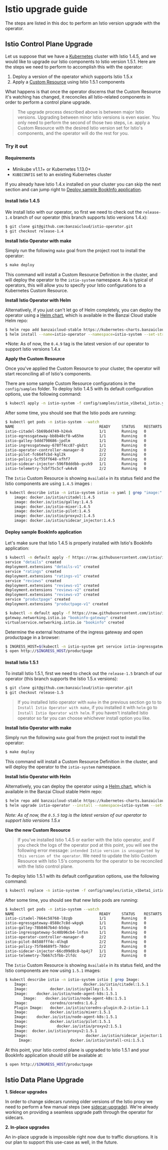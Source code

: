 # Istio upgrade guide

The steps are listed in this doc to perform an Istio version upgrade with the operator.

## Istio Control Plane Upgrade

Let us suppose that we have a [Kubernetes](https://kubernetes.io/) cluster with Istio 1.4.5, and we would like to upgrade our Istio components to Istio version 1.5.1. Here are the steps we need to perform to accomplish this with the operator:

1. Deploy a version of the operator which supports Istio 1.5.x
2. Apply a [Custom Resource](https://kubernetes.io/docs/concepts/extend-kubernetes/api-extension/custom-resources/) using Istio 1.5.1 components

What happens is that once the operator discerns that the Custom Resource it's watching has changed, it reconciles all Istio-related components in order to perform a control plane upgrade.

> The upgrade process described above is between major Istio versions. Upgrading between minor Istio versions is even easier. You only need to perform the second of those two steps, i.e. apply a Custom Resource with the desired Istio version set for Istio's components, and the operator will do the rest for you.

### Try it out

#### Requirements

- Minikube v1.1.1+ or Kubernetes 1.13.0+
- `KUBECONFIG` set to an existing Kubernetes cluster

If you already have Istio 1.4.x installed on your cluster you can skip the next section and can jump right to [Deploy sample BookInfo application](#deploy-sample-bookinfo-application).

#### Install Istio 1.4.5

We install Istio with our operator, so first we need to check out the `release-1.4` branch of our operator (this branch supports Istio versions 1.4.x):

```bash
$ git clone git@github.com:banzaicloud/istio-operator.git
$ git checkout release-1.4
```

**Install Istio Operator with make**

Simply run the following `make` goal from the project root to install the operator:

```bash
$ make deploy
```

This command will install a Custom Resource Definition in the cluster, and will deploy the operator to the `istio-system` namespace.
As is typical of operators, this will allow you to specify your Istio configurations to a Kubernetes Custom Resource.

**Install Istio Operator with Helm**

Alternatively, if you just can't let go of Helm completely, you can deploy the operator using a [Helm chart](https://github.com/banzaicloud/banzai-charts/tree/master/istio-operator), which is available in the Banzai Cloud stable Helm repo:

```bash
$ helm repo add banzaicloud-stable https://kubernetes-charts.banzaicloud.com
$ helm install --name=istio-operator --namespace=istio-system --set-string operator.image.tag=0.4.9 banzaicloud-stable/istio-operator
```

*Note: As of now, the `0.4.9` tag is the latest version of our operator to support Istio versions 1.4.x

**Apply the Custom Resource**

Once you've applied the Custom Resource to your cluster, the operator will start reconciling all of Istio's components.

There are some sample Custom Resource configurations in the `config/samples` folder. To deploy Istio 1.4.5 with its default configuration options, use the following command:

```bash
$ kubectl apply -n istio-system -f config/samples/istio_v1beta1_istio.yaml
```

After some time, you should see that the Istio pods are running:

```bash
$ kubectl get pods -n istio-system --watch
NAME                                      READY     STATUS    RESTARTS   AGE
istio-citadel-5b69bd4749-h24xk            1/1       Running   0          1m
istio-egressgateway-bb8b48cf8-w65hm       1/1       Running   0          1m
istio-galley-5ddd798686-jpdlm             1/1       Running   0          1m
istio-ingressgateway-678ff4cc87-gkdzt     1/1       Running   0          1m
istio-operator-controller-manager-0       2/2       Running   0          9m
istio-pilot-fc664fcbd-kgl2k               2/2       Running   0          1m
istio-policy-5cf55ff648-xfhf7             2/2       Running   0          1m
istio-sidecar-injector-596f8dddbb-gvzk9   1/1       Running   0          1m
istio-telemetry-7cbf75c5cf-wk4v8          2/2       Running   0          1m
```

The `Istio` Custom Resource is showing `Available` in its status field and the Istio components are using `1.4.5` images :

```bash
$ kubectl describe istio -n istio-system istio -o yaml | grep "image:"
    image: docker.io/istio/citadel:1.4.5
    image: docker.io/istio/galley:1.4.5
    image: docker.io/istio-mixer:1.4.5
    image: docker.io/istio-pilot:1.4.5
    image: docker.io/istio/proxyv2:1.4.5
    image: docker.io/istio/sidecar_injector:1.4.5
```

#### Deploy sample BookInfo application

Let's make sure that Istio 1.4.5 is properly installed with Istio's BookInfo application:

```bash
$ kubectl -n default apply -f https://raw.githubusercontent.com/istio/istio/release-1.4/samples/bookinfo/platform/kube/bookinfo.yaml
service "details" created
deployment.extensions "details-v1" created
service "ratings" created
deployment.extensions "ratings-v1" created
service "reviews" created
deployment.extensions "reviews-v1" created
deployment.extensions "reviews-v2" created
deployment.extensions "reviews-v3" created
service "productpage" created
deployment.extensions "productpage-v1" created

$ kubectl -n default apply -f https://raw.githubusercontent.com/istio/istio/release-1.4/samples/bookinfo/networking/bookinfo-gateway.yaml
gateway.networking.istio.io "bookinfo-gateway" created
virtualservice.networking.istio.io "bookinfo" created
```

Determine the external hostname of the ingress gateway and open productpage in a browser:

```bash
$ INGRESS_HOST=$(kubectl -n istio-system get service istio-ingressgateway -o jsonpath='{.status.loadBalancer.ingress[0].ip}')
$ open http://$INGRESS_HOST/productpage
```

#### Install Istio 1.5.1

To install Istio 1.5.1, first we need to check out the `release-1.5` branch of our operator (this branch supports the Istio 1.5.x versions):

```bash
$ git clone git@github.com:banzaicloud/istio-operator.git
$ git checkout release-1.5
```

> If you installed Istio operator with `make` in the previous section go to to `Install Istio Operator with make`, if you installed it with `helm` go to `Install Istio Operator with helm`. If you haven't installed Istio operator so far you can choose whichever install option you like.

**Install Istio Operator with make**

Simply run the following `make` goal from the project root to install the operator:

```bash
$ make deploy
```

This command will install a Custom Resource Definition in the cluster, and will deploy the operator to the `istio-system` namespace.

**Install Istio Operator with Helm**

Alternatively, you can deploy the operator using a [Helm chart](https://github.com/banzaicloud/banzai-charts/tree/master/istio-operator), which is available in the Banzai Cloud stable Helm repo:

```bash
$ helm repo add banzaicloud-stable https://kubernetes-charts.banzaicloud.com
$ helm upgrade istio-operator --install --namespace=istio-system --set-string operator.image.tag=0.5.5 banzaicloud-stable/istio-operator
```

*Note: As of now, the `0.5.5` tag is the latest version of our operator to support Istio versions 1.5.x*

**Use the new Custom Resource**

> If you've installed Istio 1.4.5 or earlier with the Istio operator, and if you check the logs of the operator pod at this point, you will see the following error message: `intended Istio version is unsupported by this version of the operator`. We need to update the Istio Custom Resource with Istio 1.5's components for the operator to be reconciled with the Istio control plane.

To deploy Istio 1.5.1 with its default configuration options, use the following command:

```bash
$ kubectl replace -n istio-system -f config/samples/istio_v1beta1_istio.yaml
```

After some time, you should see that new Istio pods are running:

```bash
$ kubectl get pods -n istio-system --watch
NAME                                      READY     STATUS    RESTARTS   AGE
istio-citadel-7664c58768-l8zgb            1/1       Running   0          7m
istio-egressgateway-8588c7c8d-wkpgk       1/1       Running   0          7m
istio-galley-78b8467b4d-b5dqs             1/1       Running   0          7m
istio-ingressgateway-5c48b96cb4-lnfsn     1/1       Running   0          7m
istio-operator-controller-manager-0       2/2       Running   0          16m
istio-pilot-84588fff4c-4lhq8              2/2       Running   0          7m
istio-policy-75f84689f5-78dxr             2/2       Running   0          7m
istio-sidecar-injector-66cd99d8c8-bp4j7   1/1       Running   0          7m
istio-telemetry-7b667c5fbb-2lfdc          2/2       Running   0          7m
```

The `Istio` Custom Resource is showing `Available` in its status field, and the Istio components are now using `1.5.1` images:

```bash
$ kubectl describe istio -n istio-system istio | grep Image:
    Image:                         docker.io/istio/citadel:1.5.1
    Image:          docker.io/istio/galley:1.5.1
    Image:    docker.io/istio/node-agent-k8s:1.5.1
        Image:    docker.io/istio/node-agent-k8s:1.5.1
    Image:          coredns/coredns:1.6.2
    Plugin Image:   docker.io/istio/coredns-plugin:0.2-istio-1.1
    Image:          docker.io/istio/mixer:1.5.1
    Image:    docker.io/istio/node-agent-k8s:1.5.1
    Image:          docker.io/istio/pilot:1.5.1
    Image:             docker.io/istio/proxyv2:1.5.1
    Image:  docker.io/istio/proxyv2:1.5.1
    Image:                          docker.io/istio/sidecar_injector:1.5.1
      Image:                 docker.io/istio/install-cni:1.5.1

```

At this point, your Istio control plane is upgraded to Istio 1.5.1 and your BookInfo application should still be available at:
```bash
$ open http://$INGRESS_HOST/productpage
```

## Istio Data Plane Upgrade

**1. Sidecar upgrades**

In order to change sidecars running older versions of the Istio proxy we need to perform a few manual steps (see [sidecar-upgrade](https://istio.io/docs/setup/kubernetes/upgrade/steps/#sidecar-upgrade)).
We're already working on providing a seamless upgrade path through the operator for sidecars.

**2. In-place upgrades**

An in-place upgrade is impossible right now due to traffic disruptions.
It is our plan to support this use-case as well, in the future.
